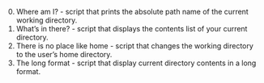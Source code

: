 0. Where am I? - script that prints the absolute path name of the current working directory.
1. What’s in there? - script that displays the contents list of your current directory.
2. There is no place like home - script that changes the working directory to the user’s home directory.
3. The long format - script that display current directory contents in a long format.
